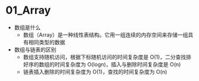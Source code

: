 # 01\_Array

* 数组是什么
  * 数组（Array）是一种线性表结构。它用一组连续的内存空间来存储一组具有相同类型的数据
* 数组与链表的区别
  * 数组支持随机访问，根据下标随机访问的时间复杂度是 O\(1\)，二分查找排好序的数组的时间复杂度为 O\(logn\)，插入与删除时间复杂度是 O\(n\)
  * 链表插入删除的时间复杂度为 O\(1\)，查找的时间复杂度为 O\(n\)

